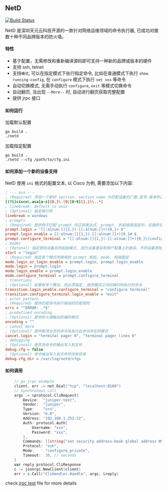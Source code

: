 ## NetD

[![Build Status](https://travis-ci.org/sky-cloud-tec/netd.svg?branch=master)](https://travis-ci.org/sky-cloud-tec/netd)

NetD 是深圳天元云科技开源的一款针对网络运维领域的命令执行器, 已成功对接数十种不同品牌版本的防火墙。

#### 特性
- 基于配置，无需修改和重新编译源码即可支持一种新的品牌或版本的硬件
- 支持 ssh, telnet
- 支持`模式`, 可以在指定模式下执行指定命令, 比如在普通模式下执行 `show running-config`, 在 `configure` 模式下执行 `set xxx` 等命令
- 自动切换模式, 无需手动执行 `configure`, `exit` 等模式切换命令
- 自动翻页, 当出现 `--More--` 时, 自动进行翻页获取完整配置
- 提供 jrpc 接口

#### 如何运行
加载默认配置
```
go build .
./netd
```

加载指定配置
```
go build .
./netd --cfg /path/to/cfg.ini
```

#### 如何添加一个新的设备支持

NetD 使用 `ini` 格式的配置文本, 以 Cisco 为例, 需要添加以下内容:
``` ini
; --- asa ---
; (Required) 添加一个新的 section, section name 为匹配设备的厂商.型号.版本的正则表达式
[(?i)cisco\.asa[a-z]{0,}\.(9|[0-9]{1,})\..*]
; linebreak, default is unix
; (Optional) 指定换行符
linebreak = windows
; prompts
; (Required) 提供用于匹配 prompt 的正则表达式, prompt. 的前缀是固定的，后面的名称可以自定义
prompt.login = "[[:alnum:]]{1,}(-[[:alnum:]]+){0,}> $"
prompt.login_enable = [[:alnum:]]{1,}(-[[:alnum:]]+){0,}# $
prompt.configure_terminal = "[[:alnum:]]{1,}(-[[:alnum:]]+){0,}\(config\)# $"
; modes
; (Optonal) 指定登陆设备后的起始模式, 因为设备差异和用户配置上的差异，不同设备登陆之后的默认模式是不同的
start = "login"
; (Required) 指定各个模式所使用的 prompt 规则, mode. 前缀固定
mode.login_or_login_enable = prompt.login, prompt.login_enable
mode.login = prompt.login
mode.login_enable = prompt.login_enable
mode.configure_terminal = prompt.configure_terminal
; transtions
; (Optional) 如果有多个模式，则必须指定, 提供模式之间切换时所执行的命令
transition.login_enable.configure_terminal = "configure terminal"
transition.configure_terminal.login_enable = "exit"
; error pattern
; (Required) 提供匹配命令执行错误的匹配规则
errs = "^ERROR: .*$"
; predefined encoding
; (Optional) 提供防火墙输出的编码格式
encoding = ""
; cancel more
; (Optional) 提供取消分页的命令及执行此命令所在的模式
cancel.login = "terminal pager 0", "terminal pager lines 0"
; debugging
; (Optional) 是否将命令的输出写入到文件
debug.cfg = false
; (Optional) 命令输出写入到文件的存放目录
debug.cfg_dir = /var/log/netd/cfgs
```

#### 如何调用
```go
    // go jrpc example
	client, err := net.Dial("tcp", "localhost:8188")
	// Synchronous call
	args := &protocol.CliRequest{
		Device:  "juniper-test",
		Vendor:  "juniper",
		Type:    "srx",
		Version: "6.0",
		Address: "192.168.1.252:22",
		Auth: protocol.Auth{
			Username: "xxx",
			Password: "xxx",
		},
		Commands: []string{"set security address-book global address WS-100.2.2.46_32 wildcard-address 100.2.2.46/255.255.255.255"},
		Protocol: "ssh",
		Mode:     "configure_private",
		Timeout:  30, // seconds
	}
	var reply protocol.CliResponse
	c := jsonrpc.NewClient(client)
	err = c.Call("CliHandler.Handle", args, &reply)
```
check [jrpc test](https://github.com/sky-cloud-tec/netd/blob/master/ingress/jrpc_test.go) file for more details